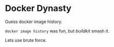 # Docker Dynasty

Guess docker image history.

`docker image history` was fun, but *buildkit* smash it.

Lets use brute force.

